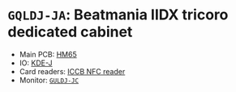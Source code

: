 # `GQLDJ-JA`: Beatmania IIDX tricoro dedicated cabinet

* Main PCB: [HM65](../boards.md#hm65)
* IO: [KDE-J](../io.md#kde-j)
* Card readers: [ICCB NFC reader](../io.md#iccb)
* Monitor: [`GULDJ-JC`](GULDJ-JC.md)
